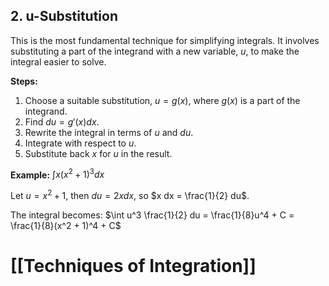 ## 2.  u-Substitution

This is the most fundamental technique for simplifying integrals.  It involves substituting a part of the integrand with a new variable, $u$, to make the integral easier to solve.

**Steps:**

1. Choose a suitable substitution, $u = g(x)$, where $g(x)$ is a part of the integrand.
2. Find $du = g'(x) dx$.
3. Rewrite the integral in terms of $u$ and $du$.
4. Integrate with respect to $u$.
5. Substitute back $x$ for $u$ in the result.

**Example:** $\int x(x^2 + 1)^3 dx$

Let $u = x^2 + 1$, then $du = 2x dx$, so $x dx = \frac{1}{2} du$.

The integral becomes: $\int u^3 \frac{1}{2} du = \frac{1}{8}u^4 + C = \frac{1}{8}(x^2 + 1)^4 + C$

# [[Techniques of Integration]]